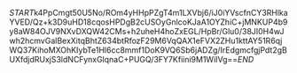 $START$k4PpCmgt50U5No/ROm4yHHpPZgT4m1LXVbj6/iJ0iYVscfnCY3RHlkaYVED/Qz+k3D9uHD18cqosHPDgB2cUSOyGnlcoKJaA1OYZhiC+jMNKUP4b9y8aW84OJV9NXvDXQW42CMs+h2uheH4hoZxEGL/HpBr/Glu0/38JI0H4wJwh2hcmvGalBexXitqBhtZ634btRfozF29M6VqQAX1eFVX2ZHu1kttAY51R6qjWQ37KihoMXOhKIybTe1Hl6cc8mmf1DoK9VQ6Sb6jADZg/IrEdgmcfgjPdt2gBUXfdjdRUxjS3ldNCFynxGlqnaC+PUGQ/3FY7Kfiini9M1WiIVg==$END$